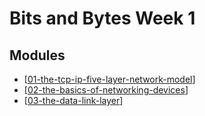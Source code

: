 Bits and Bytes Week 1
===

Modules
---

- [[01-the-tcp-ip-five-layer-network-model]]
- [[02-the-basics-of-networking-devices]]
- [[03-the-data-link-layer]]

[//begin]: # "Autogenerated link references for markdown compatibility"
[01-the-tcp-ip-five-layer-network-model]: 01-the-tcp-ip-five-layer-network-model.md "The TCP IP Five Layer Network Model"
[02-the-basics-of-networking-devices]: 02-the-basics-of-networking-devices.md "The Basics of Networking Devices"
[03-the-data-link-layer]: 03-the-data-link-layer.md "The Data Link Layer"
[//end]: # "Autogenerated link references"